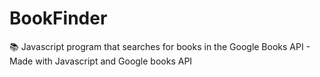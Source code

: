 # BookFinder
:books: Javascript program that searches for books in the Google Books API - Made with Javascript and Google books API  
